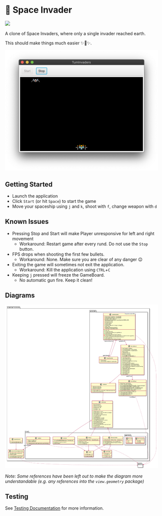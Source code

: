 # 👾 Space Invader

[![](https://img.shields.io/badge/Documentation-master-blue)](https://jannismain.github.io/tum-eist-ss20-tum-invaders/)

A clone of Space Invaders, where only a single invader reached earth.

This should make things much easier ✨🍰✨.

![](./screenshot.png)

## Getting Started

* Launch the application
* Click `Start` (or hit `Space`) to start the game
* Move your spaceship using `j` and `k`, shoot with `f`, change weapon with `d`

## Known Issues

* Pressing Stop and Start will make Player unresponsive for left and right movement
  * Workaround: Restart game after every rund. Do not use the `Stop` button.
* FPS drops when shooting the first few bullets.
  * Workaround: None. Make sure you are clear of any danger 😉
* Exiting the game will sometimes not exit the application.
  * Workaround: Kill the application using `CTRL`+`C`
* Keeping `j` pressed will freeze the GameBoard.
  * No automatic gun fire. Keep it clean!

## Diagrams

[![Space Invader Class Diagram](./diagrams/class_diagram/SpaceInvaderClassDiagram.svg)](https://raw.githubusercontent.com/jannismain/tum-eist-ss20-tum-invaders/master/diagrams/class_diagram/SpaceInvaderClassDiagram.svg)

*Note: Some references have been left out to make the diagram more understandable (e.g. any references into the `view.geometry` package)*

## Testing

See [Testing Documentation](./Testing.md) for more information.
